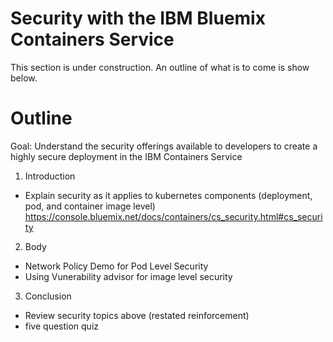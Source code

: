 # Security with the IBM Bluemix Containers Service


This section is under construction. An outline of what is to come is show below.

# Outline
Goal: Understand the security offerings available to developers to create a highly secure deployment in the IBM Containers Service


1. Introduction

  * Explain security as it applies to kubernetes components (deployment, pod, and container image level)
  https://console.bluemix.net/docs/containers/cs_security.html#cs_security
  

2. Body
  * Network Policy Demo for Pod Level Security
  * Using Vunerability advisor for image level security


3. Conclusion
  * Review security topics above (restated reinforcement)
  * five question quiz
